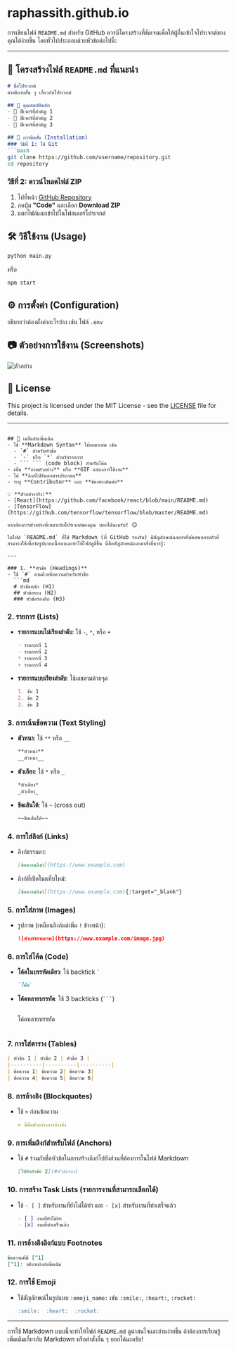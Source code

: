 # raphassith.github.io

การเขียนไฟล์ `README.md` สำหรับ GitHub ควรมีโครงสร้างที่ชัดเจนเพื่อให้ผู้อื่นเข้าใจโปรเจกต์ของคุณได้ง่ายขึ้น โดยทั่วไปประกอบด้วยหัวข้อต่อไปนี้:  

---

## 📝 โครงสร้างไฟล์ `README.md` ที่แนะนำ  
```md
# ชื่อโปรเจกต์  
คำอธิบายสั้น ๆ เกี่ยวกับโปรเจกต์  

## 📌 คุณสมบัติหลัก  
- 🔹 ฟีเจอร์ที่สำคัญ 1  
- 🔹 ฟีเจอร์ที่สำคัญ 2  
- 🔹 ฟีเจอร์ที่สำคัญ 3  

## 🚀 การติดตั้ง (Installation)  
### วิธีที่ 1: ใช้ Git  
```bash
git clone https://github.com/username/repository.git
cd repository
```
### วิธีที่ 2: ดาวน์โหลดไฟล์ ZIP  
1. ไปที่หน้า [GitHub Repository](https://github.com/username/repository)  
2. กดปุ่ม **"Code"** และเลือก **Download ZIP**  
3. แตกไฟล์และเข้าไปในโฟลเดอร์โปรเจกต์  

## 🛠 วิธีใช้งาน (Usage)  
```bash
python main.py
```
หรือ  
```bash
npm start
```

## ⚙️ การตั้งค่า (Configuration)  
อธิบายว่าต้องตั้งค่าอะไรบ้าง เช่น ไฟล์ `.env`  

## 📷 ตัวอย่างการใช้งาน (Screenshots)  
![ตัวอย่าง](https://via.placeholder.com/600x300)  

## 📝 License  
This project is licensed under the MIT License - see the [LICENSE](LICENSE) file for details.  

---
```

## 🎯 เคล็ดลับเพิ่มเติม  
- ใช้ **Markdown Syntax** ให้เหมาะสม เช่น  
  - `#` สำหรับหัวข้อ  
  - `-` หรือ `*` สำหรับรายการ  
  - ``` ``` (code block) สำหรับโค้ด  
- เพิ่ม **ภาพตัวอย่าง** หรือ **GIF แสดงการใช้งาน**  
- ใส่ **ลิงก์ไปยังเอกสารประกอบ**  
- ระบุ **Contributor** และ **ช่องทางติดต่อ**  

💡 **ตัวอย่างจริง:**  
- [React](https://github.com/facebook/react/blob/main/README.md)  
- [TensorFlow](https://github.com/tensorflow/tensorflow/blob/master/README.md)  

หากต้องการตัวอย่างที่เหมาะกับโปรเจกต์ของคุณ บอกได้นะครับ! 😊

ในไฟล์ `README.md` ที่ใช้ Markdown (ที่ GitHub รองรับ) มีสัญลักษณ์และคำสั่งพิเศษหลายตัวที่สามารถใช้เพื่อจัดรูปแบบเนื้อหาและทำให้ไฟล์ดูดีขึ้น นี่คือสัญลักษณ์และคำสั่งที่ควรรู้:

---

### 1. **หัวข้อ (Headings)**
- ใช้ `#` ตามด้วยข้อความสำหรับหัวข้อ
  ```md
  # หัวข้อหลัก (H1)
  ## หัวข้อรอง (H2)
  ### หัวข้อรองอีก (H3)
  ```

### 2. **รายการ (Lists)**
- **รายการแบบไม่เรียงลำดับ**: ใช้ `-`, `*`, หรือ `+`
  ```md
  - รายการที่ 1
  - รายการที่ 2
  * รายการที่ 3
  + รายการที่ 4
  ```
- **รายการแบบเรียงลำดับ**: ใช้เลขตามด้วยจุด
  ```md
  1. ข้อ 1
  2. ข้อ 2
  3. ข้อ 3
  ```

### 3. **การเน้นข้อความ (Text Styling)**
- **ตัวหนา**: ใช้ `**` หรือ `__`
  ```md
  **ตัวหนา**
  __ตัวหนา__
  ```
- **ตัวเอียง**: ใช้ `*` หรือ `_`
  ```md
  *ตัวเอียง*
  _ตัวเอียง_
  ```
- **ขีดเส้นใต้**: ใช้ `~` (cross out)
  ```md
  ~~ขีดเส้นใต้~~
  ```

### 4. **การใส่ลิงก์ (Links)**
- ลิงก์ธรรมดา:
  ```md
  [ข้อความลิงก์](https://www.example.com)
  ```
- ลิงก์ที่เปิดในแท็บใหม่:
  ```md
  [ข้อความลิงก์](https://www.example.com){:target="_blank"}
  ```

### 5. **การใส่ภาพ (Images)**
- รูปภาพ (เหมือนลิงก์แต่เพิ่ม `!` ข้างหน้า):
  ```md
  ![คำบรรยายภาพ](https://www.example.com/image.jpg)
  ```

### 6. **การใส่โค้ด (Code)**
- **โค้ดในบรรทัดเดียว**: ใช้ backtick `` ` ``
  ```md
  `โค้ด`
  ```
- **โค้ดหลายบรรทัด**: ใช้ 3 backticks (```` ``` ````)
  ```md
  ```
  โค้ดหลายบรรทัด
  ```
  ```

### 7. **การใส่ตาราง (Tables)**
```md
| หัวข้อ 1 | หัวข้อ 2 | หัวข้อ 3 |
|----------|----------|----------|
| ข้อความ 1| ข้อความ 2| ข้อความ 3|
| ข้อความ 4| ข้อความ 5| ข้อความ 6|
```

### 8. **การอ้างอิง (Blockquotes)**
- ใช้ `>` ก่อนข้อความ
  ```md
  > นี่คือตัวอย่างการอ้างอิง
  ```

### 9. **การเพิ่มลิงก์สำหรับไฟล์ (Anchors)**
- ใช้ `#` ร่วมกับชื่อหัวข้อในการสร้างลิงก์ไปยังส่วนที่ต้องการในไฟล์ Markdown
  ```md
  [ไปยังหัวข้อ 2](#หัวข้อรอง)
  ```

### 10. **การสร้าง Task Lists (รายการงานที่สามารถเลือกได้)**
- ใช้ `- [ ]` สำหรับงานที่ยังไม่ได้ทำ และ `- [x]` สำหรับงานที่ทำเสร็จแล้ว
  ```md
  - [ ] งานที่ยังไม่ทำ
  - [x] งานที่ทำเสร็จแล้ว
  ```

### 11. **การอ้างอิงลิงก์แบบ Footnotes**
```md
ข้อความที่มี [^1]  
[^1]: อธิบายลิงก์เพิ่มเติม
```

### 12. **การใช้ Emoji**
- ใช้สัญลักษณ์ในรูปแบบ `:emoji_name:` เช่น `:smile:`, `:heart:`, `:rocket:`
  ```md
  :smile:  :heart:  :rocket:
  ```

---

การใช้ Markdown แบบนี้จะทำให้ไฟล์ `README.md` ดูน่าสนใจและอ่านง่ายขึ้น ถ้าต้องการเรียนรู้เพิ่มเติมเกี่ยวกับ Markdown หรือคำสั่งอื่น ๆ บอกได้นะครับ!
